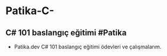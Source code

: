 # Patika-C-
## C# 101 baslangıç eğitimi #Patika

* Patika.dev C# 101 baslangıç eğitimi ödevleri ve çalışmalarım. 


